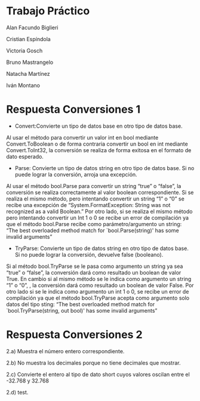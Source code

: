 # Trabajo Práctico
Alan Facundo Biglieri

Cristian Espíndola

Victoria Gosch

Bruno Mastrangelo

Natacha Martínez

Iván Montano

# Respuesta Conversiones 1

- Convert:Convierte un tipo de datos base en otro tipo de datos base.

Al usar el método para convertir un valor int en bool mediante Convert.ToBoolean o de forma contraria convertir un bool en int mediante Convert.ToInt32, la conversión se realiza de forma exitosa en el formato de dato esperado.

- Parse: Convierte un tipo de datos string en otro tipo de datos base. Si no puede lograr la conversión, arroja una excepción.

Al usar el método bool.Parse para convertir un string “true” o “false”, la conversión se realiza correctamente al valor boolean correspondiente.
Si se realiza el mismo método, pero intentando convertir un string “1” o “0” se recibe una excepción de “System.FormatException: String was not recognized as a valid Boolean.”
Por otro lado, si se realiza el mismo método pero intentando convertir un Int 1 o 0 se recibe un error de compilación ya que el método bool.Parse recibe como parámetro/argumento un string: “The best overloaded method match for `bool.Parse(string)' has some invalid arguments”

- TryParse: Convierte un tipo de datos string en otro tipo de datos base. Si no puede lograr la conversión, devuelve false (booleano).

Si al método bool.TryParse se le pasa como argumento un string ya sea “true” o “false”, la conversión dará como resultado un boolean de valor True.
En cambio si al mismo método se le indica como argumento un string “1” o “0”, , la conversión dará como resultado un boolean de valor False.
Por otro lado si se le indica como argumento un int 1 o 0, se recibe un error de compilación ya que el método bool.TryParse acepta como argumento solo datos del tipo sting: “The best overloaded method match for `bool.TryParse(string, out bool)' has some invalid arguments”

# Respuesta Conversiones 2

2.a) Muestra el número entero correspondiente.

2.b) No muestra los decimales porque no tiene decimales que mostrar.

2.c) Convierte el entero al tipo de dato short cuyos valores oscilan entre el -32.768 y 32.768

2.d) test.

